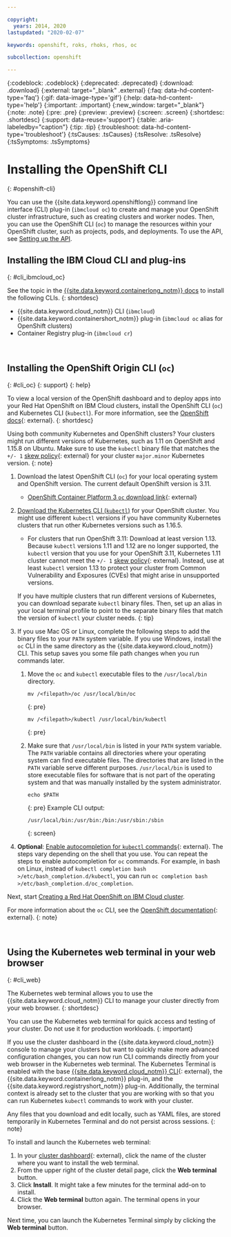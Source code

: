 ```yaml
---

copyright:
  years: 2014, 2020
lastupdated: "2020-02-07"

keywords: openshift, roks, rhoks, rhos, oc

subcollection: openshift

---
```


{:codeblock: .codeblock}
{:deprecated: .deprecated}
{:download: .download}
{:external: target="_blank" .external}
{:faq: data-hd-content-type='faq'}
{:gif: data-image-type='gif'}
{:help: data-hd-content-type='help'}
{:important: .important}
{:new_window: target="_blank"}
{:note: .note}
{:pre: .pre}
{:preview: .preview}
{:screen: .screen}
{:shortdesc: .shortdesc}
{:support: data-reuse='support'}
{:table: .aria-labeledby="caption"}
{:tip: .tip}
{:troubleshoot: data-hd-content-type='troubleshoot'}
{:tsCauses: .tsCauses}
{:tsResolve: .tsResolve}
{:tsSymptoms: .tsSymptoms}


# Installing the OpenShift CLI
{: #openshift-cli}

You can use the {{site.data.keyword.openshiftlong}} command line interface (CLI) plug-in (`ibmcloud oc`) to create and manage your OpenShift cluster infrastructure, such as creating clusters and worker nodes. Then, you can use the OpenShift CLI (`oc`) to manage the resources within your OpenShift cluster, such as projects, pods, and deployments. To use the API, see [Setting up the API](/docs/openshift?topic=openshift-cs_api_install).

## Installing the IBM Cloud CLI and plug-ins
{: #cli_ibmcloud_oc}

See the topic in the [{{site.data.keyword.containerlong_notm}} docs](/docs/containers?topic=containers-cs_cli_install#cs_cli_install_steps) to install the following CLIs.
{: shortdesc}

* {{site.data.keyword.cloud_notm}} CLI (`ibmcloud`)
* {{site.data.keyword.containershort_notm}} plug-in (`ibmcloud oc` alias for OpenShift clusters)
* Container Registry plug-in (`ibmcloud cr`)

<br />


## Installing the OpenShift Origin CLI (`oc`)
{: #cli_oc}
{: support}
{: help}

To view a local version of the OpenShift dashboard and to deploy apps into your Red Hat OpenShift on IBM Cloud clusters, install the OpenShift CLI (`oc`) and Kubernetes CLI (`kubectl`). For more information, see the [OpenShift docs](https://docs.openshift.com/container-platform/4.3/cli_reference/openshift_cli/getting-started-cli.html){: external}.
{: shortdesc}

Using both community Kubernetes and OpenShift clusters? Your clusters might run different versions of Kubernetes, such as 1.11 on OpenShift and 1.15.8 on Ubuntu. Make sure to use the `kubectl` binary file that matches the `+/- 1` [skew policy](https://kubernetes.io/docs/setup/release/version-skew-policy/){: external} for your cluster `major.minor` Kubernetes version. 
{: note}

1.  Download the latest OpenShift CLI (`oc`) for your local operating system and OpenShift version. The current default OpenShift version is 3.11.

    *   [OpenShift Container Platform 3 `oc` download link](https://mirror.openshift.com/pub/openshift-v3/clients/){: external}

2.  [Download the Kubernetes CLI (`kubectl`)](/docs/containers?topic=containers-cs_cli_install#kubectl) for your OpenShift cluster. You might use different `kubectl` versions if you have community Kubernetes clusters that run other Kubernetes versions such as 1.16.5.

    *  For clusters that run OpenShift 3.11: Download at least version 1.13. Because `kubectl` versions 1.11 and 1.12 are no longer supported, the `kubectl` version that you use for your OpenShift 3.11, Kubernetes 1.11 cluster cannot meet the `+/- 1` [skew policy](https://kubernetes.io/docs/setup/release/version-skew-policy/){: external}. Instead, use at least `kubectl` version 1.13 to protect your cluster from Common Vulnerability and Exposures (CVEs) that might arise in unsupported versions.

    If you have multiple clusters that run different versions of Kubernetes, you can download separate `kubectl` binary files. Then, set up an alias in your local terminal profile to point to the separate binary files that match the version of `kubectl` your cluster needs.
    {: tip}

3.  If you use Mac OS or Linux, complete the following steps to add the binary files to your `PATH` system variable. If you use Windows, install the `oc` CLI in the same directory as the {{site.data.keyword.cloud_notm}} CLI. This setup saves you some file path changes when you run commands later.
    1.  Move the `oc` and `kubectl` executable files to the `/usr/local/bin` directory.
        ```
        mv /<filepath>/oc /usr/local/bin/oc
        ```
        {: pre}

        ```
        mv /<filepath>/kubectl /usr/local/bin/kubectl
        ```
        {: pre}

    2.  Make sure that `/usr/local/bin` is listed in your `PATH` system variable. The `PATH` variable contains all directories where your operating system can find executable files. The directories that are listed in the `PATH` variable serve different purposes. `/usr/local/bin` is used to store executable files for software that is not part of the operating system and that was manually installed by the system administrator.
        ```
        echo $PATH
        ```
        {: pre}
        Example CLI output:
        ```
        /usr/local/bin:/usr/bin:/bin:/usr/sbin:/sbin
        ```
        {: screen}
4.  **Optional**: [Enable autocompletion for `kubectl` commands](https://kubernetes.io/docs/tasks/tools/install-kubectl/#enabling-shell-autocompletion){: external}. The steps vary depending on the shell that you use. You can repeat the steps to enable autocompletion for `oc` commands. For example, in bash on Linux, instead of `kubectl completion bash >/etc/bash_completion.d/kubectl`, you can run `oc completion bash >/etc/bash_completion.d/oc_completion`.

Next, start [Creating a Red Hat OpenShift on IBM Cloud cluster](/docs/openshift?topic=openshift-openshift_tutorial).

For more information about the `oc` CLI, see the [OpenShift documentation](https://docs.openshift.com/container-platform/4.3/cli_reference/openshift_cli/getting-started-cli.html){: external}.
{: note}

<br />


## Using the Kubernetes web terminal in your web browser
{: #cli_web}

The Kubernetes web terminal allows you to use the {{site.data.keyword.cloud_notm}} CLI to manage your cluster directly from your web browser.
{: shortdesc}

You can use the Kubernetes web terminal for quick access and testing of your cluster. Do not use it for production workloads.
{: important}

If you use the cluster dashboard in the {{site.data.keyword.cloud_notm}} console to manage your clusters but want to quickly make more advanced configuration changes, you can now run CLI commands directly from your web browser in the Kubernetes web terminal. The Kubernetes Terminal is enabled with the base [{{site.data.keyword.cloud_notm}} CLI](/docs/cli?topic=cloud-cli-getting-started){: external}, the {{site.data.keyword.containerlong_notm}} plug-in, and the {{site.data.keyword.registryshort_notm}} plug-in. Additionally, the terminal context is already set to the cluster that you are working with so that you can run Kubernetes `kubectl` commands to work with your cluster.

Any files that you download and edit locally, such as YAML files, are stored temporarily in Kubernetes Terminal and do not persist across sessions.
{: note}

To install and launch the Kubernetes web terminal:

1. In your [cluster dashboard](https://cloud.ibm.com/kubernetes/clusters){: external}, click the name of the cluster where you want to install the web terminal.
2.  From the upper right of the cluster detail page, click the **Web terminal** button.
3.  Click **Install**. It might take a few minutes for the terminal add-on to install.
4.  Click the **Web terminal** button again. The terminal opens in your browser.

Next time, you can launch the Kubernetes Terminal simply by clicking the **Web terminal** button.
